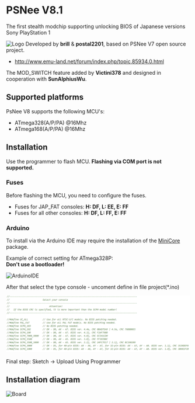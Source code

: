 # PSNee V8.1

The first stealth modchip supporting unlocking BIOS of Japanese versions Sony PlayStation 1

![Logo](images/PSNee_V8_logo.png)
Developed by **brill** & **postal2201**, based on PSNee V7 open source project.  
- http://www.emu-land.net/forum/index.php/topic,85934.0.html

The MOD_SWITCH feature added by **Victini378** and designed in cooperation with **SunAlphiusWu**.

## Supported platforms
PsNee V8 supports the following MCU's:  
- ATmega328(A/P/PA) @16Mhz  
- ATmega168(A/P/PA) @16Mhz  

## Installation
Use the programmer to flash MCU. 
**Flashing via COM port is not supported.**

### Fuses
Before flashing the MCU, you need to configure the fuses.  
- Fuses for JAP_FAT consoles: **H: DF, L: EE, E: FF**  
- Fuses for all other consoles: **H: DF, L: FF, E: FF**  

### Arduino
To install via the Arduino IDE may require the installation of the [MiniCore](https://github.com/MCUdude/MiniCore) package.

Example of correct setting for ATmega328P:\
**Don't use a bootloader!**

![ArduinoIDE](images/example.png)

After that select the type console - uncoment define in file project(*.ino)

![Console](images/console.png)

Final step: Sketch -> Upload Using Programmer

## Installation diagram
![Board](images/PSNee_V8_pinout.png)
